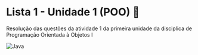 # Lista 1 - Unidade 1 (POO) :bookmark_tabs:

Resolução das questões da atividade 1 da primeira unidade da disciplica de Programação Orientada à Objetos I

![Java](https://img.shields.io/badge/java-%23ED8B00.svg?style=for-the-badge&logo=java&logoColor=white)
